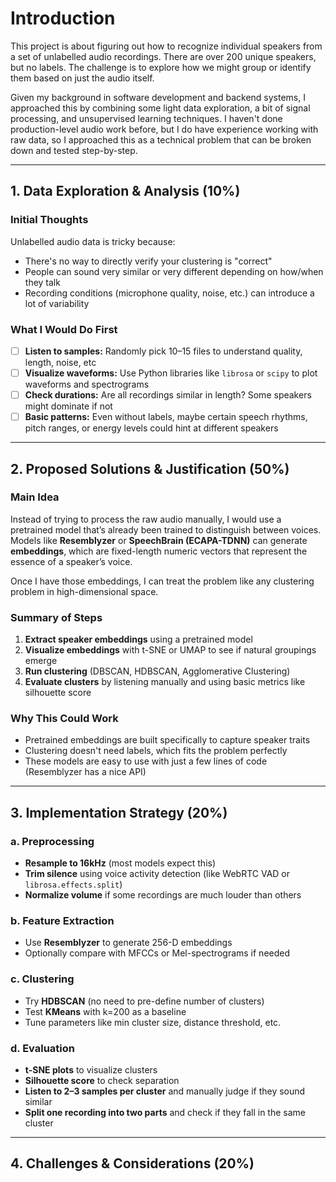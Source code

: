 # Introduction

This project is about figuring out how to recognize individual speakers from a set of unlabelled audio recordings. There are over 200 unique speakers, but no labels. The challenge is to explore how we might group or identify them based on just the audio itself.

Given my background in software development and backend systems, I approached this by combining some light data exploration, a bit of signal processing, and unsupervised learning techniques. I haven't done production-level audio work before, but I do have experience working with raw data, so I approached this as a technical problem that can be broken down and tested step-by-step.

---

## 1. Data Exploration & Analysis (10%)
### Initial Thoughts
Unlabelled audio data is tricky because:
- There's no way to directly verify your clustering is "correct"
- People can sound very similar or very different depending on how/when they talk
- Recording conditions (microphone quality, noise, etc.) can introduce a lot of variability

### What I Would Do First
- [ ] **Listen to samples:** Randomly pick 10–15 files to understand quality, length, noise, etc
- [ ] **Visualize waveforms:** Use Python libraries like `librosa` or `scipy` to plot waveforms and spectrograms
- [ ] **Check durations:** Are all recordings similar in length? Some speakers might dominate if not
- [ ] **Basic patterns:** Even without labels, maybe certain speech rhythms, pitch ranges, or energy levels could hint at different speakers

---

## 2. Proposed Solutions & Justification (50%)
### Main Idea
Instead of trying to process the raw audio manually, I would use a pretrained model that’s already been trained to distinguish between voices. Models like **Resemblyzer** or **SpeechBrain (ECAPA-TDNN)** can generate **embeddings**, which are fixed-length numeric vectors that represent the essence of a speaker’s voice.

Once I have those embeddings, I can treat the problem like any clustering problem in high-dimensional space.

### Summary of Steps
1. **Extract speaker embeddings** using a pretrained model
2. **Visualize embeddings** with t-SNE or UMAP to see if natural groupings emerge
3. **Run clustering** (DBSCAN, HDBSCAN, Agglomerative Clustering)
4. **Evaluate clusters** by listening manually and using basic metrics like silhouette score

### Why This Could Work
- Pretrained embeddings are built specifically to capture speaker traits
- Clustering doesn't need labels, which fits the problem perfectly
- These models are easy to use with just a few lines of code (Resemblyzer has a nice API)

---

## 3. Implementation Strategy (20%)
### a. Preprocessing
- **Resample to 16kHz** (most models expect this)
- **Trim silence** using voice activity detection (like WebRTC VAD or `librosa.effects.split`)
- **Normalize volume** if some recordings are much louder than others

### b. Feature Extraction
- Use **Resemblyzer** to generate 256-D embeddings
- Optionally compare with MFCCs or Mel-spectrograms if needed

### c. Clustering
- Try **HDBSCAN** (no need to pre-define number of clusters)
- Test **KMeans** with k=200 as a baseline
- Tune parameters like min cluster size, distance threshold, etc.

### d. Evaluation
- **t-SNE plots** to visualize clusters
- **Silhouette score** to check separation
- **Listen to 2–3 samples per cluster** and manually judge if they sound similar
- **Split one recording into two parts** and check if they fall in the same cluster

---

## 4. Challenges & Considerations (20%)
